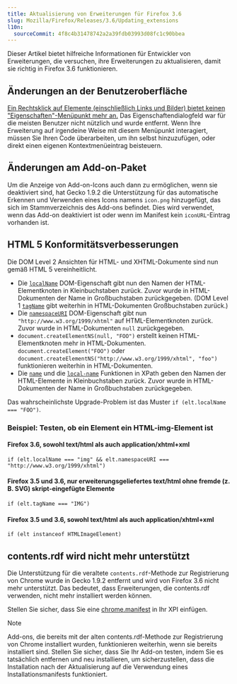```yaml
---
title: Aktualisierung von Erweiterungen für Firefox 3.6
slug: Mozilla/Firefox/Releases/3.6/Updating_extensions
l10n:
  sourceCommit: 4f8c4b31478742a2a39fdb03993d08fc1c90bbea
---
```


Dieser Artikel bietet hilfreiche Informationen für Entwickler von Erweiterungen, die versuchen, ihre Erweiterungen zu aktualisieren, damit sie richtig in Firefox 3.6 funktionieren.

## Änderungen an der Benutzeroberfläche

[Ein Rechtsklick auf Elemente (einschließlich Links und Bilder) bietet keinen "Eigenschaften"-Menüpunkt mehr an.](https://bugzil.la/513147) Das Eigenschaftendialogfeld war für die meisten Benutzer nicht nützlich und wurde entfernt. Wenn Ihre Erweiterung auf irgendeine Weise mit diesem Menüpunkt interagiert, müssen Sie Ihren Code überarbeiten, um ihn selbst hinzuzufügen, oder direkt einen eigenen Kontextmenüeintrag beisteuern.

## Änderungen am Add-on-Paket

Um die Anzeige von Add-on-Icons auch dann zu ermöglichen, wenn sie deaktiviert sind, hat Gecko 1.9.2 die Unterstützung für das automatische Erkennen und Verwenden eines Icons namens `icon.png` hinzugefügt, das sich im Stammverzeichnis des Add-ons befindet. Dies wird verwendet, wenn das Add-on deaktiviert ist oder wenn im Manifest kein `iconURL`-Eintrag vorhanden ist.

## HTML 5 Konformitätsverbesserungen

Die DOM Level 2 Ansichten für HTML- und XHTML-Dokumente sind nun gemäß HTML 5 vereinheitlicht.

- Die [`localName`](/de/docs/Web/API/Element/localName) DOM-Eigenschaft gibt nun den Namen der HTML-Elementknoten in Kleinbuchstaben zurück. Zuvor wurde in HTML-Dokumenten der Name in Großbuchstaben zurückgegeben. (DOM Level 1 [`tagName`](/de/docs/Web/API/Element/tagName) gibt weiterhin in HTML-Dokumenten Großbuchstaben zurück.)
- Die [`namespaceURI`](/de/docs/Web/API/Element/namespaceURI) DOM-Eigenschaft gibt nun `"http://www.w3.org/1999/xhtml"` auf HTML-Elementknoten zurück. Zuvor wurde in HTML-Dokumenten `null` zurückgegeben.
- `document.createElementNS(null, "FOO")` erstellt keinen HTML-Elementknoten mehr in HTML-Dokumenten. `document.createElement("FOO")` oder `document.createElementNS("http://www.w3.org/1999/xhtml", "foo")` funktionieren weiterhin in HTML-Dokumenten.
- Die [`name`](/de/docs/Web/XML/XPath/Reference/Functions/name) und die [`local-name`](/de/docs/Web/XML/XPath/Reference/Functions/local-name) Funktionen in XPath geben den Namen der HTML-Elemente in Kleinbuchstaben zurück. Zuvor wurde in HTML-Dokumenten der Name in Großbuchstaben zurückgegeben.

Das wahrscheinlichste Upgrade-Problem ist das Muster `if (elt.localName === "FOO")`.

### Beispiel: Testen, ob ein Element ein HTML-img-Element ist

#### Firefox 3.6, sowohl text/html als auch application/xhtml+xml

`if (elt.localName === "img" && elt.namespaceURI === "http://www.w3.org/1999/xhtml")`

#### Firefox 3.5 und 3.6, nur erweiterungsgeliefertes text/html ohne fremde (z. B. SVG) skript-eingefügte Elemente

`if (elt.tagName === "IMG")`

#### Firefox 3.5 und 3.6, sowohl text/html als auch application/xhtml+xml

`if (elt instanceof HTMLImageElement)`

## contents.rdf wird nicht mehr unterstützt

Die Unterstützung für die veraltete `contents.rdf`-Methode zur Registrierung von Chrome wurde in Gecko 1.9.2 entfernt und wird von Firefox 3.6 nicht mehr unterstützt. Das bedeutet, dass Erweiterungen, die contents.rdf verwenden, nicht mehr installiert werden können.

Stellen Sie sicher, dass Sie eine [chrome.manifest](/de/docs/Chrome_Registration) in Ihr XPI einfügen.

> [!NOTE]
> Add-ons, die bereits mit der alten contents.rdf-Methode zur Registrierung von Chrome installiert wurden, funktionieren weiterhin, wenn sie bereits installiert sind. Stellen Sie sicher, dass Sie Ihr Add-on testen, indem Sie es tatsächlich entfernen und neu installieren, um sicherzustellen, dass die Installation nach der Aktualisierung auf die Verwendung eines Installationsmanifests funktioniert.
